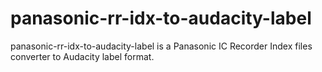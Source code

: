 # panasonic-rr-idx-to-audacity-label
panasonic-rr-idx-to-audacity-label is a Panasonic IC Recorder Index files converter to Audacity label format. 
